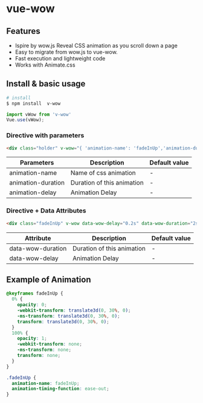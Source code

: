 # vue-wow

## Features

* Ispire by wow.js Reveal CSS animation as you scroll down a page
* Easy to migrate from wow.js to vue-wow.
* Fast execution and lightweight code
* Works with Animate.css

## Install & basic usage

```bash
# install
$ npm install  v-wow
```

```js 
import vWow from 'v-wow'
Vue.use(vWow);
```

### Directive with parameters

```html
<div class="holder" v-wow="{ 'animation-name': 'fadeInUp','animation-duration': '1s'}"></div>
```

| Parameters           | Description                  | Default value  |
| -------------------- | ---------------------------- | ---------------|
| animation-name       | Name of css animation        | -              |
| animation-duration   | Duration of this animation   | -              |
| animation-delay      | Animation Delay              | -              |

### Directive + Data Attributes
```html
<div class="fadeInUp" v-wow data-wow-delay="0.2s" data-wow-duration="2s"></div>
```

| Attribute           | Description                     | Default value  |
| ------------------- |---------------------------------| -              |
| data-wow-duration   | Duration of this animation      | -              |
| data-wow-delay      | Animation Delay                 | -              |


## Example of Animation

```css
@keyframes fadeInUp {
  0% {
    opacity: 0;
    -webkit-transform: translate3d(0, 30%, 0);
    -ms-transform: translate3d(0, 30%, 0);
    transform: translate3d(0, 30%, 0);
  }
  100% {
    opacity: 1;
    -webkit-transform: none;
    -ms-transform: none;
    transform: none;
  }
}

.fadeInUp {
  animation-name: fadeInUp;
  animation-timing-function: ease-out;
}
```
